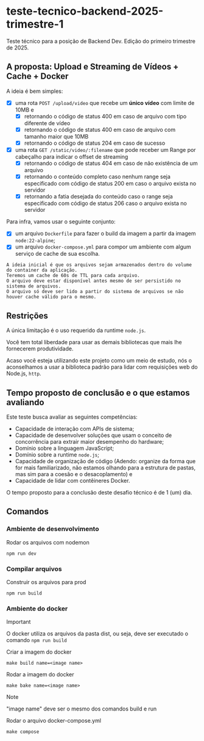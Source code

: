 # teste-tecnico-backend-2025-trimestre-1
Teste técnico para a posição de Backend Dev. Edição do primeiro trimestre de 2025.

## A proposta: Upload e Streaming de Vídeos + Cache + Docker

A ideia é bem simples:

- [x] uma rota `POST /upload/video` que recebe um **único vídeo** com limite de 10MB e
    - [x] retornando o código de status 400 em caso de arquivo com tipo diferente de vídeo
    - [x] retornando o código de status 400 em caso de arquivo com tamanho maior que 10MB
    - [x] retornando o código de status 204 em caso de sucesso
- [x] uma rota `GET /static/video/:filename` que pode receber um Range por cabeçalho para indicar o offset de streaming
    - [x] retornando o código de status 404 em caso de não existência de um arquivo
    - [x] retornando o conteúdo completo caso nenhum range seja especificado com código de status 200 em caso o arquivo exista no servidor
    - [x] retornando a fatia desejada do conteúdo caso o range seja especificado com código de status 206
    caso o arquivo exista no servidor

Para infra, vamos usar o seguinte conjunto:

- [x] um arquivo `Dockerfile` para fazer o build da imagem a partir da imagem `node:22-alpine`;
- [x] um arquivo `docker-compose.yml` para compor um ambiente com algum serviço de cache de sua escolha.

```plain
A ideia inicial é que os arquivos sejam armazenados dentro do volume do container da aplicação.
Teremos um cache de 60s de TTL para cada arquivo.
O arquivo deve estar disponível antes mesmo de ser persistido no sistema de arquivos.
O arquivo só deve ser lido a partir do sistema de arquivos se não houver cache válido para o mesmo.
```

## Restrições

A única limitação é o uso requerido da runtime `node.js`.

Você tem total liberdade para usar as demais bibliotecas que mais lhe fornecerem produtividade.

Acaso você esteja utilizando este projeto como um meio de estudo, nós o aconselhamos a usar a biblioteca padrão para lidar com requisições web do Node.js, `http`.

## Tempo proposto de conclusão e o que estamos avaliando

Este teste busca avaliar as seguintes competências:

- Capacidade de interação com APIs de sistema;
- Capacidade de desenvolver soluções que usam o conceito de concorrência para extrair maior desempenho do hardware;
- Domínio sobre a linguagem JavaScript;
- Domínio sobre a runtime `node.js`;
- Capacidade de organização de código (Adendo: organize da forma que for mais familiarizado, não estamos olhando para a estrutura de pastas, mas sim para a coesão e o desacoplamento) e
- Capacidade de lidar com contêineres Docker.

O tempo proposto para a conclusão deste desafio técnico é de 1 (um) dia.


## Comandos

### Ambiente de desenvolvimento

Rodar os arquivos com nodemon
```
npm run dev
```

### Compilar arquivos 

Construir os arquivos para prod
```
npm run build
```

### Ambiente do docker

> [!IMPORTANT]
> O docker utiliza os arquivos da pasta dist, ou seja, deve ser executado o comando `npm run build`

Criar a imagem do docker
```
make build name=<image name>
```

Rodar a imagem do docker
```
make bake name=<image name>
```

> [!NOTE]
> "image name" deve ser o mesmo dos comandos build e run

Rodar o arquivo docker-compose.yml
```
make compose
```